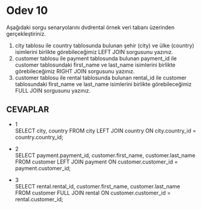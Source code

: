 # Odev 10
Aşağıdaki sorgu senaryolarını dvdrental örnek veri tabanı üzerinden gerçekleştiriniz.

1. city tablosu ile country tablosunda bulunan şehir (city) ve ülke (country) isimlerini birlikte görebileceğimiz LEFT JOIN sorgusunu yazınız.  
2. customer tablosu ile payment tablosunda bulunan payment_id ile customer tablosundaki first_name ve last_name isimlerini birlikte görebileceğimiz RIGHT JOIN sorgusunu yazınız.  
3. customer tablosu ile rental tablosunda bulunan rental_id ile customer tablosundaki first_name ve last_name isimlerini birlikte görebileceğimiz FULL JOIN sorgusunu yazınız. 

## CEVAPLAR
- 1  
  SELECT city, country FROM city
  LEFT JOIN country ON city.country_id = country.country_id;

- 2  
  SELECT payment.payment_id, customer.first_name, customer.last_name FROM customer
  LEFT JOIN payment ON customer.customer_id = payment.customer_id;

- 3  
  SELECT rental.rental_id, customer.first_name, customer.last_name FROM customer
  FULL JOIN rental ON customer.customer_id = rental.customer_id;